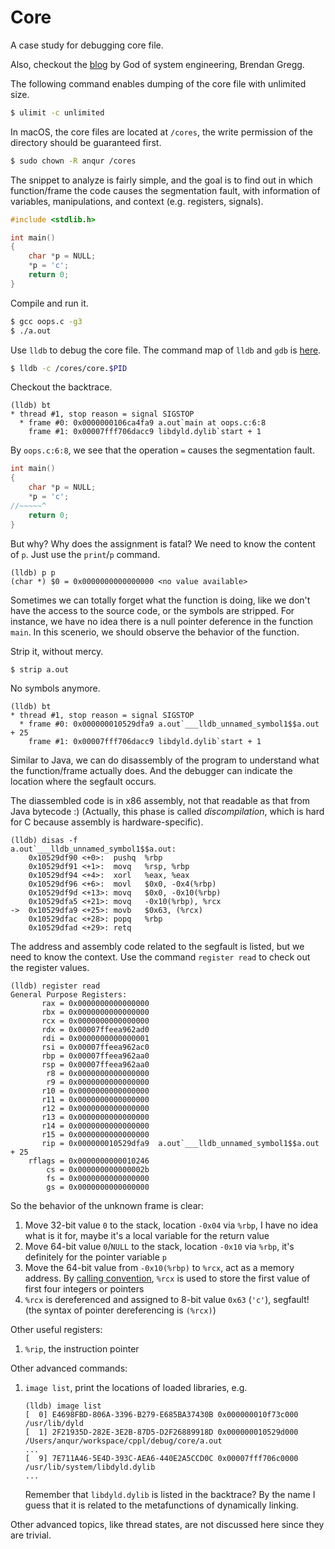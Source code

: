 # Core

A case study for debugging core file.

Also, checkout the [blog](http://www.brendangregg.com/blog/2016-08-09/gdb-example-ncurses.html)
by God of system engineering, Brendan Gregg.

The following command enables dumping of the core file with unlimited size.

```bash
$ ulimit -c unlimited
```

In macOS, the core files are located at `/cores`, the write permission of the
directory should be guaranteed first.

```bash
$ sudo chown -R anqur /cores
```

The snippet to analyze is fairly simple, and the goal is to find out in which
function/frame the code causes the segmentation fault, with information of
variables, manipulations, and context (e.g. registers, signals).

```c
#include <stdlib.h>

int main()
{
    char *p = NULL;
    *p = 'c';
    return 0;
}
```

Compile and run it.

```bash
$ gcc oops.c -g3
$ ./a.out
```

Use `lldb` to debug the core file.  The command map of `lldb` and `gdb` is
[here](http://lldb.llvm.org/use/map.html).

```bash
$ lldb -c /cores/core.$PID
```

Checkout the backtrace.

```
(lldb) bt
* thread #1, stop reason = signal SIGSTOP
  * frame #0: 0x0000000106ca4fa9 a.out`main at oops.c:6:8
    frame #1: 0x00007fff706dacc9 libdyld.dylib`start + 1
```

By `oops.c:6:8`, we see that the operation `=` causes the segmentation fault.

```c
int main()
{
    char *p = NULL;
    *p = 'c';
//~~~~~^
    return 0;
}
```

But why?  Why does the assignment is fatal?  We need to know the content of `p`.
Just use the `print`/`p` command.

```
(lldb) p p
(char *) $0 = 0x0000000000000000 <no value available>
```

Sometimes we can totally forget what the function is doing, like we don't have
the access to the source code, or the symbols are stripped.  For instance, we
have no idea there is a null pointer deference in the function `main`.  In this
scenerio, we should observe the behavior of the function.

Strip it, without mercy.

```bash
$ strip a.out
```

No symbols anymore.

```
(lldb) bt
* thread #1, stop reason = signal SIGSTOP
  * frame #0: 0x000000010529dfa9 a.out`___lldb_unnamed_symbol1$$a.out + 25
    frame #1: 0x00007fff706dacc9 libdyld.dylib`start + 1
```

Similar to Java, we can do disassembly of the program to understand what the
function/frame actually does.  And the debugger can indicate the location where
the segfault occurs.

The diassembled code is in x86 assembly, not that readable as that from Java
bytecode :) (Actually, this phase is called *discompilation*, which is hard for
C because assembly is hardware-specific).

```
(lldb) disas -f
a.out`___lldb_unnamed_symbol1$$a.out:
    0x10529df90 <+0>:  pushq  %rbp
    0x10529df91 <+1>:  movq   %rsp, %rbp
    0x10529df94 <+4>:  xorl   %eax, %eax
    0x10529df96 <+6>:  movl   $0x0, -0x4(%rbp)
    0x10529df9d <+13>: movq   $0x0, -0x10(%rbp)
    0x10529dfa5 <+21>: movq   -0x10(%rbp), %rcx
->  0x10529dfa9 <+25>: movb   $0x63, (%rcx)
    0x10529dfac <+28>: popq   %rbp
    0x10529dfad <+29>: retq
```

The address and assembly code related to the segfault is listed, but we need to
know the context.  Use the command `register read` to check out the register
values.

```
(lldb) register read
General Purpose Registers:
       rax = 0x0000000000000000
       rbx = 0x0000000000000000
       rcx = 0x0000000000000000
       rdx = 0x00007ffeea962ad0
       rdi = 0x0000000000000001
       rsi = 0x00007ffeea962ac0
       rbp = 0x00007ffeea962aa0
       rsp = 0x00007ffeea962aa0
        r8 = 0x0000000000000000
        r9 = 0x0000000000000000
       r10 = 0x0000000000000000
       r11 = 0x0000000000000000
       r12 = 0x0000000000000000
       r13 = 0x0000000000000000
       r14 = 0x0000000000000000
       r15 = 0x0000000000000000
       rip = 0x000000010529dfa9  a.out`___lldb_unnamed_symbol1$$a.out + 25
    rflags = 0x0000000000010246
        cs = 0x000000000000002b
        fs = 0x0000000000000000
        gs = 0x0000000000000000
```

So the behavior of the unknown frame is clear:

1. Move 32-bit value `0` to the stack, location `-0x04` via `%rbp`, I have no
idea what is it for, maybe it's a local variable for the return value
1. Move 64-bit value `0`/`NULL` to the stack, location `-0x10` via `%rbp`, it's
definitely for the pointer variable `p`
1. Move the 64-bit value from `-0x10(%rbp)` to `%rcx`, act as a memory address.
By [calling convention](https://docs.microsoft.com/en-us/windows-hardware/drivers/debugger/x64-architecture#calling-conventions),
`%rcx` is used to store the first value of first four integers or pointers
1. `%rcx` is dereferenced and assigned to 8-bit value `0x63` (`'c'`), segfault!
(the syntax of pointer dereferencing is `(%rcx)`)

Other useful registers:

1. `%rip`, the instruction pointer

Other advanced commands:

1. `image list`, print the locations of loaded libraries, e.g.
    ```
    (lldb) image list
    [  0] E4698FBD-806A-3396-B279-E685BA37430B 0x000000010f73c000 /usr/lib/dyld
    [  1] 2F21935D-282E-3E2B-87D5-D2F26889918D 0x000000010529d000 /Users/anqur/workspace/cppl/debug/core/a.out
    ...
    [  9] 7E711A46-5E4D-393C-AEA6-440E2A5CCD0C 0x00007fff706c0000 /usr/lib/system/libdyld.dylib
    ...
    ```
    Remember that `libdyld.dylib` is listed in the backtrace?  By the name I
    guess that it is related to the metafunctions of dynamically linking.

Other advanced topics, like thread states, are not discussed here since they are
trivial.
